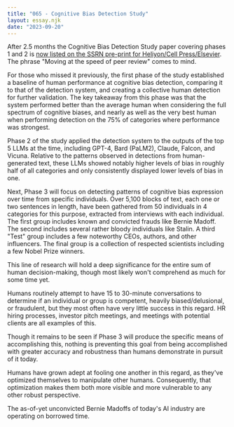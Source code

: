```yaml
---
title: "065 - Cognitive Bias Detection Study"
layout: essay.njk
date: "2023-09-20"
---
```


After 2.5 months the Cognitive Bias Detection Study paper covering phases 1 and 2 is [now listed on the SSRN pre-print for Heliyon/Cell Press/Elsevier](https://papers.ssrn.com/sol3/papers.cfm?abstract_id=4568851). The phrase "Moving at the speed of peer review" comes to mind.

For those who missed it previously, the first phase of the study established a baseline of human performance at cognitive bias detection, comparing it to that of the detection system, and creating a collective human detection for further validation. The key takeaway from this phase was that the system performed better than the average human when considering the full spectrum of cognitive biases, and nearly as well as the very best human when performing detection on the 75% of categories where performance was strongest.

Phase 2 of the study applied the detection system to the outputs of the top 5 LLMs at the time, including GPT-4, Bard (PaLM2), Claude, Falcon, and Vicuna. Relative to the patterns observed in detections from human-generated text, these LLMs showed notably higher levels of bias in roughly half of all categories and only consistently displayed lower levels of bias in one.

Next, Phase 3 will focus on detecting patterns of cognitive bias expression over time from specific individuals. Over 5,100 blocks of text, each one or two sentences in length, have been gathered from 50 individuals in 4 categories for this purpose, extracted from interviews with each individual. The first group includes known and convicted frauds like Bernie Madoff. The second includes several rather bloody individuals like Stalin. A third "Test" group includes a few noteworthy CEOs, authors, and other influencers. The final group is a collection of respected scientists including a few Nobel Prize winners.

This line of research will hold a deep significance for the entire sum of human decision-making, though most likely won't comprehend as much for some time yet.

Humans routinely attempt to have 15 to 30-minute conversations to determine if an individual or group is competent, heavily biased/delusional, or fraudulent, but they most often have very little success in this regard. HR hiring processes, investor pitch meetings, and meetings with potential clients are all examples of this.

Though it remains to be seen if Phase 3 will produce the specific means of accomplishing this, nothing is preventing this goal from being accomplished with greater accuracy and robustness than humans demonstrate in pursuit of it today.

Humans have grown adept at fooling one another in this regard, as they've optimized themselves to manipulate other humans. Consequently, that optimization makes them both more visible and more vulnerable to any other robust perspective.

The as-of-yet unconvicted Bernie Madoffs of today's AI industry are operating on borrowed time.